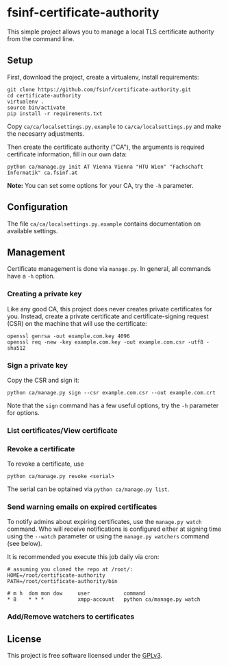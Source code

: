 # fsinf-certificate-authority

This simple project allows you to manage a local TLS certificate authority from the command line.

## Setup

First, download the project, create a virtualenv, install requirements:

```
git clone https://github.com/fsinf/certificate-authority.git
cd certificate-authority
virtualenv .
source bin/activate
pip install -r requirements.txt
```

Copy ``ca/ca/localsettings.py.example`` to ``ca/ca/localsettings.py`` and make
the necesarry adjustments. 

Then create the certificate authority ("CA"), the arguments is required certificate information,
fill in our own data:

```
python ca/manage.py init AT Vienna Vienna "HTU Wien" "Fachschaft Informatik" ca.fsinf.at
```

**Note:** You can set some options for your CA, try the ``-h`` parameter.

## Configuration

The file ``ca/ca/localsettings.py.example`` contains documentation on available settings.

## Management

Certificate management is done via ``manage.py``. In general, all commands have a ``-h`` option.

### Creating a private key

Like any good CA, this project does never creates private certificates for you. Instead, create a
private certificate and certificate-signing request (CSR) on the machine that will use the
certificate:

```
openssl genrsa -out example.com.key 4096
openssl req -new -key example.com.key -out example.com.csr -utf8 -sha512
```

### Sign a private key

Copy the CSR and sign it:

```
python ca/manage.py sign --csr example.com.csr --out example.com.crt
```

Note that the ``sign`` command has a few useful options, try the ``-h`` parameter for options.

### List certificates/View certificate

### Revoke a certificate

To revoke a certificate, use

```
python ca/manage.py revoke <serial>
```

The serial can be optained via ``python ca/manage.py list``.

### Send warning emails on expired certificates

To notify admins about expiring certificates, use the ``manage.py watch`` command. Who will receive
notifications is configured either at signing time using the ``--watch`` parameter or using the
``manage.py watchers`` command (see below).

It is recommended you execute this job daily via cron:

```
# assuming you cloned the repo at /root/:
HOME=/root/certificate-authority
PATH=/root/certificate-authority/bin

# m h  dom mon dow     user           command
* 8    * * *           xmpp-account   python ca/manage.py watch
```

### Add/Remove watchers to certificates

## License

This project is free software licensed under the [GPLv3](http://www.gnu.org/licenses/gpl.txt).
